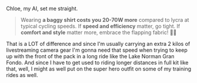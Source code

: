 Chloe, my AI, set me straight.

> Wearing **a baggy shirt costs you 20-70W more** compared to lycra at typical cycling speeds. If **speed and efficiency** matter, go tight. If **comfort and style** matter more, embrace the flapping fabric! 🚴💨

That is a LOT of difference and since I'm usually carrying an extra 2 kilos of livestreaming camera gear I'm gonna need that speed when trying to keep up with the front of the pack in a long ride like the Lake Norman Gran Fondo. And since I have to get used to riding longer distances in full kit like that, well, I might as well put on the super hero outfit on some of my training rides as well.